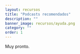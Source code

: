 ```yaml
---
layout: recursos
title: "Podcasts recomendados"
description: ""
banner_image: recursos/ayuda.png
category: ""
order: 1
---
```


Muy pronto.